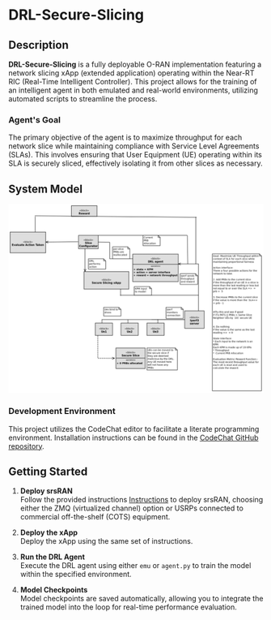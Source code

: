 # DRL-Secure-Slicing

## Description
**DRL-Secure-Slicing** is a fully deployable O-RAN implementation featuring a network slicing xApp (extended application) operating within the Near-RT RIC (Real-Time Intelligent Controller). This project allows for the training of an intelligent agent in both emulated and real-world environments, utilizing automated scripts to streamline the process.

### Agent's Goal
The primary objective of the agent is to maximize throughput for each network slice while maintaining compliance with Service Level Agreements (SLAs). This involves ensuring that User Equipment (UE) operating within its SLA is securely sliced, effectively isolating it from other slices as necessary.

## System Model
![System Model](documentation/images/drl-ss-xapp-1.png)

### Development Environment
This project utilizes the CodeChat editor to facilitate a literate programming environment. Installation instructions can be found in the [CodeChat GitHub repository](https://github.com/bjones1/CodeChat_Editor).



## Getting Started

1. **Deploy srsRAN**  
   Follow the provided instructions [Instructions](documentation/DRL-SS-instructions.rst) to deploy srsRAN, choosing either the ZMQ (virtualized channel) option or USRPs connected to commercial off-the-shelf (COTS) equipment.

2. **Deploy the xApp**  
   Deploy the xApp using the same set of instructions.

3. **Run the DRL Agent**  
   Execute the DRL agent using either `emu` or `agent.py` to train the model within the specified environment.

4. **Model Checkpoints**  
   Model checkpoints are saved automatically, allowing you to integrate the trained model into the loop for real-time performance evaluation.
